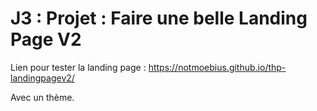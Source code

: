 # J3 : Projet : Faire une belle Landing Page V2

Lien pour tester la landing page : https://notmoebius.github.io/thp-landingpagev2/

Avec un thème.